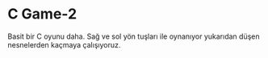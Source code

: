 # C Game-2
 Basit bir C oyunu daha. Sağ ve sol yön tuşları ile oynanıyor yukarıdan düşen nesnelerden kaçmaya çalışıyoruz.
